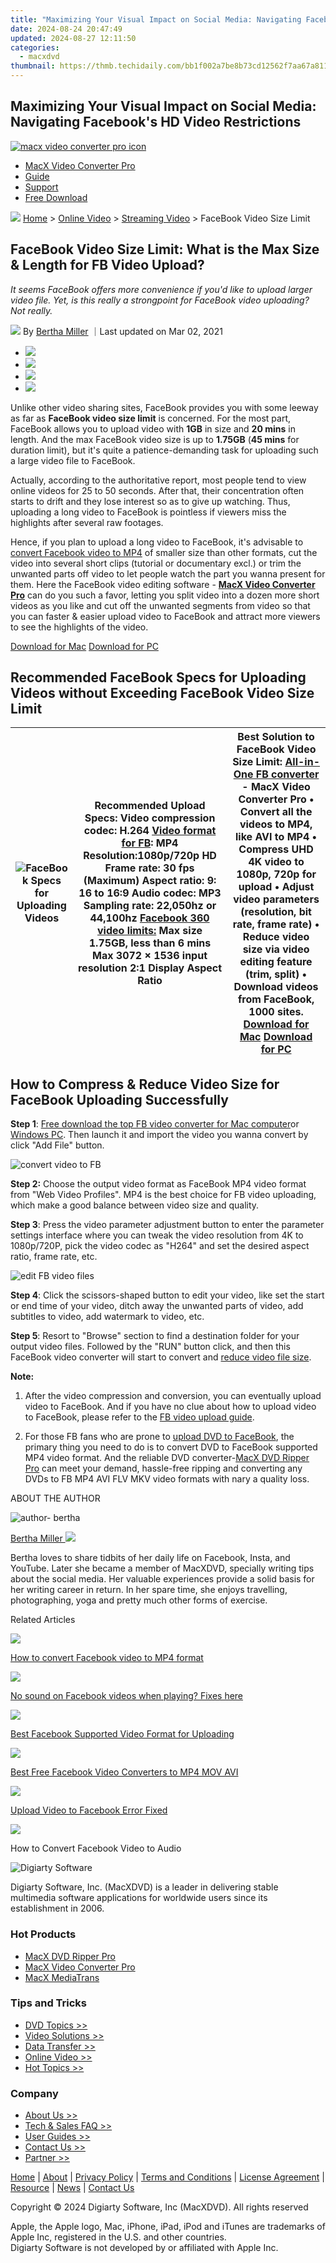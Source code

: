 ```yaml
---
title: "Maximizing Your Visual Impact on Social Media: Navigating Facebook's HD Video Restrictions"
date: 2024-08-24 20:47:49
updated: 2024-08-27 12:11:50
categories:
  - macxdvd
thumbnail: https://thmb.techidaily.com/bb1f002a7be8b73cd12562f7aa67a81110093e83a5e29cc0296d5b97722e8cc9.png
---
```


## Maximizing Your Visual Impact on Social Media: Navigating Facebook's HD Video Restrictions

[![macx video converter pro icon](https://www.macxdvd.com/online-video/../image-style/new-seo/icon11.png)](https://tools.techidaily.com/macxdvd/products/)

* [MacX Video Converter Pro](https://tools.techidaily.com/macxdvd/products/)
* [Guide](https://tools.techidaily.com/macxdvd/products/)
* [Support](https://tools.techidaily.com/macxdvd/products/)
* [Free Download](https://tools.techidaily.com/macxdvd/products/)



![](https://www.macxdvd.com/online-video/../image-style/new-seo/icon7.png) [Home](https://tools.techidaily.com/macxdvd/products/) \> [Online Video](https://tools.techidaily.com/macxdvd/products/) \> [Streaming Video](https://tools.techidaily.com/macxdvd/products/) \> FaceBook Video Size Limit

## FaceBook Video Size Limit: What is the Max Size & Length for FB Video Upload?



_It seems FaceBook offers more convenience if you'd like to upload larger video file. Yet, is this really a strongpoint for FaceBook video uploading? Not really._ 

![](https://www.macxdvd.com/online-video/../image-style/new-seo/icon6.png) By [Bertha Miller](https://tools.techidaily.com/macxdvd/products/) ｜Last updated on Mar 02, 2021

* [![](https://www.macxdvd.com/online-video/../image-style/new-seo/share-fa.jpg)](https://www.facebook.com/sharer/sharer.php?u=https://www.macxdvd.com/online-video/facebook-video-size-limit-for-upload.htm)
* [![](https://www.macxdvd.com/online-video/../image-style/new-seo/share-tw.jpg)](https://twitter.com/intent/tweet?url=https://www.macxdvd.com/online-video/facebook-video-size-limit-for-upload.htm)
* [![](https://www.macxdvd.com/online-video/../image-style/new-seo/share-email.jpg)](https://www.macxdvd.com/online-video/mailto:info@example.com?&subject=&body=https://www.macxdvd.com/online-video/facebook-video-size-limit-for-upload.htm)
* [![](https://www.macxdvd.com/online-video/../image-style/new-seo/share-in.jpg)](https://www.linkedin.com/shareArticle?mini=true&url=https://www.macxdvd.com/online-video/facebook-video-size-limit-for-upload.htm&title=&summary=https://www.macxdvd.com/online-video/facebook-video-size-limit-for-upload.htm&source=)

Unlike other video sharing sites, FaceBook provides you with some leeway as far as **FaceBook video size limit** is concerned. For the most part, FaceBook allows you to upload video with **1GB** in size and **20 mins** in length. And the max FaceBook video size is up to **1.75GB** (**45 mins** for duration limit), but it's quite a patience-demanding task for uploading such a large video file to FaceBook.

Actually, according to the authoritative report, most people tend to view online videos for 25 to 50 seconds. After that, their concentration often starts to drift and they lose interest so as to give up watching. Thus, uploading a long video to FaceBook is pointless if viewers miss the highlights after several raw footages. 

Hence, if you plan to upload a long video to FaceBook, it's advisable to [convert Facebook video to MP4](https://tools.techidaily.com/macxdvd/products/) of smaller size than other formats, cut the video into several short clips (tutorial or documentary excl.) or trim the unwanted parts off video to let people watch the part you wanna present for them. Here the FaceBook video editing software - [**MacX Video Converter Pro**](https://tools.techidaily.com/macxdvd/products/) can do you such a favor, letting you split video into a dozen more short videos as you like and cut off the unwanted segments from video so that you can faster & easier upload video to FaceBook and attract more viewers to see the highlights of the video. 

[Download for Mac](https://tools.techidaily.com/macxdvd/products/) [Download for PC](https://tools.techidaily.com/macxdvd/products/) 

## Recommended FaceBook Specs for Uploading Videos without Exceeding FaceBook Video Size Limit 

| ![FaceBook Specs for Uploading Videos](https://www.macxdvd.com/online-video/images/article-image/fb-upload.jpg) | **Recommended Upload Specs:** Video compression codec: H.264 [Video format for FB](https://tools.techidaily.com/macxdvd/products/): MP4 Resolution:1080p/720p HD Frame rate: 30 fps (Maximum) Aspect ratio: 9: 16 to 16:9 Audio codec: MP3  Sampling rate: 22,050hz or 44,100hz **[Facebook 360 video limits:](https://tools.techidaily.com/macxdvd/products/)** Max size 1.75GB, less than 6 mins Max 3072 × 1536 input resolution  2:1 Display Aspect Ratio | **Best Solution to FaceBook Video Size Limit:** **[All-in-One FB converter](https://tools.techidaily.com/macxdvd/products/) \- MacX Video Converter Pro** • Convert all the videos to MP4, like AVI to MP4 • Compress UHD 4K video to 1080p, 720p for upload • Adjust video parameters (resolution, bit rate, frame rate) • Reduce video size via video editing feature (trim, split) • Download videos from FaceBook, 1000 sites. [Download for Mac](https://tools.techidaily.com/macxdvd/products/) [Download for PC](https://tools.techidaily.com/macxdvd/products/) |
| --------------------------------------------------------------------------------------------------------------- | ---------------------------------------------------------------------------------------------------------------------------------------------------------------------------------------------------------------------------------------------------------------------------------------------------------------------------------------------------------------------------------------------------------------------------------------------------------------------------------------------------------------------------- | ----------------------------------------------------------------------------------------------------------------------------------------------------------------------------------------------------------------------------------------------------------------------------------------------------------------------------------------------------------------------------------------------------------------------------------------------------------------------------------------------------------------------------------------------------------------------------------------------------------------------------------------------------------------------------------------------------------- |

## How to Compress & Reduce Video Size for FaceBook Uploading Successfully 

**Step 1**: [Free download the top FB video converter for Mac computer](https://tools.techidaily.com/macxdvd/products/)or [Windows PC](https://tools.techidaily.com/macxdvd/products/). Then launch it and import the video you wanna convert by click "Add File" button.

![convert video to FB](https://www.macxdvd.com/online-video/../mac-dvd-video-converter-how-to/howto_image/mvcp-liuli-051202.png) 

**Step 2:**  Choose the output video format as FaceBook MP4 video format from "Web Video Profiles". MP4 is the best choice for FB video uploading, which make a good balance between video size and quality. 

**Step 3**: Press the video parameter adjustment button to enter the parameter settings interface where you can tweak the video resolution from 4K to 1080p/720P, pick the video codec as "H264" and set the desired aspect ratio, frame rate, etc. 

![edit FB video files](https://www.macxdvd.com/online-video/../mac-dvd-video-converter-how-to/article-image/ytb-crop-2.jpg) 

**Step 4**: Click the scissors-shaped button to edit your video, like set the start or end time of your video, ditch away the unwanted parts of video, add subtitles to video, add watermark to video, etc.

**Step 5**: Resort to "Browse" section to find a destination folder for your output video files. Followed by the "RUN" button click, and then this FaceBook video converter will start to convert and [reduce video file size](https://tools.techidaily.com/macxdvd/products/).

**Note:**  
 1) After the video compression and conversion, you can eventually upload video to FaceBook. And if you have no clue about how to upload video to FaceBook, please refer to the [FB video upload guide](https://tools.techidaily.com/macxdvd/products/). 

2) For those FB fans who are prone to [upload DVD to FaceBook](https://tools.techidaily.com/macxdvd/products/), the primary thing you need to do is to convert DVD to FaceBook supported MP4 video format. And the reliable DVD converter-[MacX DVD Ripper Pro](https://tools.techidaily.com/macxdvd/products/) can meet your demand, hassle-free ripping and converting any DVDs to FB MP4 AVI FLV MKV video formats with nary a quality loss.

ABOUT THE AUTHOR

![author- bertha](https://www.macxdvd.com/online-video/../image-style/new-seo/bertha.png) 

[Bertha Miller ![](https://www.macxdvd.com/online-video/../image-style/new-seo/share-in1.jpg)](https://www.linkedin.com/in/bertha-miller-7a324990/) 

Bertha loves to share tidbits of her daily life on Facebook, Insta, and YouTube. Later she became a member of MacXDVD, specially writing tips about the social media. Her valuable experiences provide a solid basis for her writing career in return. In her spare time, she enjoys travelling, photographing, yoga and pretty much other forms of exercise.



Related Articles

![](https://www.macxdvd.com/online-video/../image-style/new-seo/pic7.jpg)

[How to convert Facebook video to MP4 format](https://tools.techidaily.com/macxdvd/products/) 

![](https://www.macxdvd.com/online-video/../image-style/new-seo/pic6.jpg)

[No sound on Facebook videos when playing? Fixes here](https://tools.techidaily.com/macxdvd/products/) 

![](https://www.macxdvd.com/online-video/../image-style/new-seo/pic5.jpg)

[Best Facebook Supported Video Format for Uploading](https://tools.techidaily.com/macxdvd/products/) 

![](https://www.macxdvd.com/online-video/../image-style/new-seo/pic4.jpg)

[Best Free Facebook Video Converters to MP4 MOV AVI](https://tools.techidaily.com/macxdvd/products/) 

![](https://www.macxdvd.com/online-video/../image-style/new-seo/pic3.jpg)

[Upload Video to Facebook Error Fixed](https://tools.techidaily.com/macxdvd/products/) 

![](https://www.macxdvd.com/online-video/../image-style/new-seo/pic2.jpg)

 How to Convert Facebook Video to Audio



![Digiarty Software](https://www.macxdvd.com/online-video/../icon/logo.png) 

Digiarty Software, Inc. (MacXDVD) is a leader in delivering stable multimedia software applications for worldwide users since its establishment in 2006.

### Hot Products

* [MacX DVD Ripper Pro](https://tools.techidaily.com/macxdvd/products/)
* [MacX Video Converter Pro](https://tools.techidaily.com/macxdvd/products/)
* [MacX MediaTrans](https://tools.techidaily.com/macxdvd/products/)

### Tips and Tricks

* [DVD Topics >>](https://tools.techidaily.com/macxdvd/products/)
* [Video Solutions >>](https://tools.techidaily.com/macxdvd/products/)
* [Data Transfer >>](https://tools.techidaily.com/macxdvd/products/)
* [Online Video >>](https://tools.techidaily.com/macxdvd/products/)
* [Hot Topics >>](https://tools.techidaily.com/macxdvd/products/)

### Company

* [About Us >>](https://tools.techidaily.com/macxdvd/products/)
* [Tech & Sales FAQ >>](https://tools.techidaily.com/macxdvd/products/)
* [User Guides >>](https://tools.techidaily.com/macxdvd/products/)
* [Contact Us >>](https://tools.techidaily.com/macxdvd/products/)
* [Partner >>](https://tools.techidaily.com/macxdvd/products/)



[Home](https://tools.techidaily.com/macxdvd/products/) | [About](https://tools.techidaily.com/macxdvd/products/) | [Privacy Policy](https://tools.techidaily.com/macxdvd/products/) | [Terms and Conditions](https://tools.techidaily.com/macxdvd/products/) | [License Agreement](https://tools.techidaily.com/macxdvd/products/) | [Resource](https://tools.techidaily.com/macxdvd/products/) | [News](https://tools.techidaily.com/macxdvd/products/) | [Contact Us](https://tools.techidaily.com/macxdvd/products/)

Copyright © 2024 Digiarty Software, Inc (MacXDVD). All rights reserved

Apple, the Apple logo, Mac, iPhone, iPad, iPod and iTunes are trademarks of Apple Inc, registered in the U.S. and other countries.  
Digiarty Software is not developed by or affiliated with Apple Inc.

<ins class="adsbygoogle"
     style="display:block"
     data-ad-format="autorelaxed"
     data-ad-client="ca-pub-7571918770474297"
     data-ad-slot="1223367746"></ins>



<ins class="adsbygoogle"
     style="display:block"
     data-ad-client="ca-pub-7571918770474297"
     data-ad-slot="8358498916"
     data-ad-format="auto"
     data-full-width-responsive="true"></ins>
